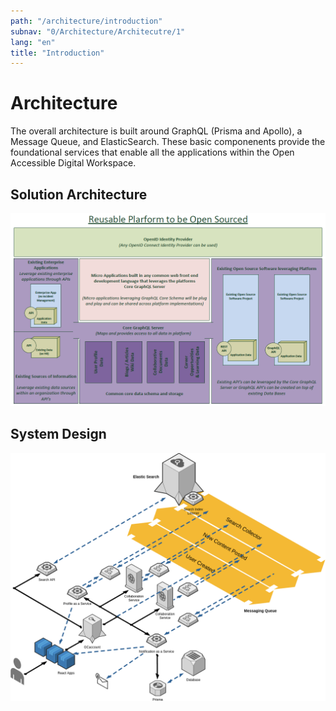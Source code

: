 ```yaml
---
path: "/architecture/introduction"
subnav: "0/Architecture/Architecutre/1"
lang: "en"
title: "Introduction"
---
```


<helmet>
<title> Architecture - Introduction </title>
</helmet>

# Architecture

The overall architecture is built around GraphQL (Prisma and Apollo), a Message Queue, and ElasticSearch.  These basic componenents provide the foundational services that enable all the applications within the Open Accessible Digital Workspace.

## Solution Architecture

![OADW System Design](../../../img/architecture/Solution-architecture.png)

## System Design

![OADW Solution Architecture](../../../img/architecture/OADW_Architecture-Walkthrough.png)
